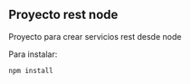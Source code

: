 ## Proyecto rest node   

Proyecto para crear servicios rest desde node

Para instalar:

```
npm install
```